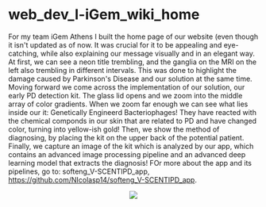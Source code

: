 # web_dev_I-iGem_wiki_home
For my team iGem Athens I built the home page of our website (even though it isn't updated as of now. It was crucial for it to be appealing and eye-catching, while also explaining our message visually and in an elegant way. At first, we can see a neon title trembling, and the ganglia on the MRI on the left also trembling in different intervals. This was done to highlight the damage caused by Parkinson's Disease and our solution at the same time. Moving forward we come across the implementation of our solution, our early PD detection kit. The glass lid opens and we zoom into the middle array of color gradients. When we zoom far enough we can see what lies inside our it: Genetically Engineerd Bacteriophages! They have reacted with the chemical componds in our skin that are related to PD and have changed color, turning into yellow-ish gold! Then, we show the method of diagnosing, by placing the kit on the upper back of the potential patient. Finally, we capture an image of the kit which is analyzed by our app, which contains an advanced image processing pipeline and an advanced deep learning model that extracts the diagnosis! FOr more about the app and its pipelines, go to: softeng_V-SCENTIPD_app, https://github.com/NIcolasp14/softeng_V-SCENTIPD_app.

<p align="center">
  <img src="https://github.com/NIcolasp14/web_dev_I-iGem_wiki_home/blob/main/website.gif">
</p>
